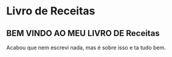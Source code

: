 # Livro de Receitas

## BEM VINDO AO MEU LIVRO DE Receitas

Acabou que nem escrevi nada, mas é sobre isso e ta tudo bem.
